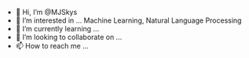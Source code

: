- 👋 Hi, I’m @MJSkys
- 👀 I’m interested in ... Machine Learning, Natural Language Processing
- 🌱 I’m currently learning ...
- 💞️ I’m looking to collaborate on ...
- 📫 How to reach me ...

<!---
MJSkys/MJSkys is a ✨ special ✨ repository because its `README.md` (this file) appears on your GitHub profile.
You can click the Preview link to take a look at your changes.
--->
